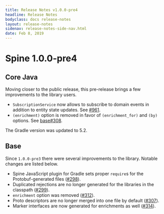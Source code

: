 ```yaml
---
title: Release Notes v1.0.0-pre4
headline: Release Notes
bodyclass: docs release-notes
layout: release-notes
sidenav: release-notes-side-nav.html
date: Feb 8, 2019
---
```


# Spine 1.0.0-pre4

## Core Java

Moving closer to the public release, this pre-release brings a few improvements to 
the library users.

- `SubscriptionService` now allows to subscribe to domain events in addition to entity state updates.
See [#961]({{site.core_java_repo}}/pull/961).
- `(enrichment)` option is removed in favor of `(enrichment_for)` and `(by)` options.
See [base#308]({{site.base_repo}}/issues/308).

The Gradle version was updated to 5.2.

## Base

Since `1.0.0-pre3` there were several improvements to the library. Notable changes are listed below.

- Spine JavaScript plugin for Gradle sets proper `require`s for the Protobuf-generated 
files ([#298]({{site.base_repo}}/pull/298)).
- Duplicated rejections are no longer generated for the libraries in the 
classpath ([#299]({{site.base_repo}}/pull/299)).
- `enrichment` option was removed ([#312]({{site.base_repo}}/pull/312)).
- Proto descriptors are no longer merged into one file by default ([#307]({{site.base_repo}}/pull/307)).
- Marker interfaces are now generated for enrichments as well ([#314]({{site.base_repo}}/pull/314)).
